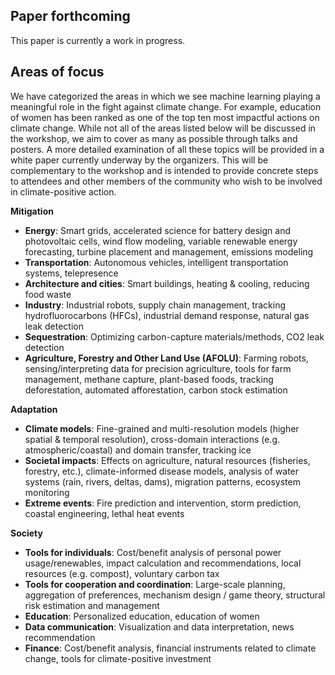 ## Paper forthcoming
This paper is currently a work in progress.

## Areas of focus
We have categorized the areas in which we see machine learning playing a meaningful role in the fight against climate change. For example, education of women has been ranked as one of the top ten most impactful actions on climate change. While not all of the areas listed below will be discussed in the workshop, we aim to cover as many as possible through talks and posters. A more detailed examination of all these topics will be provided in a white paper currently underway by the organizers. This will be complementary to the workshop and is intended to provide concrete steps to attendees and other members of the community who wish to be involved in climate-positive action.

**Mitigation**
 - **Energy**: Smart grids, accelerated science for battery design and photovoltaic cells, wind flow modeling, variable renewable energy forecasting, turbine placement and management, emissions modeling
 - **Transportation**: Autonomous vehicles, intelligent transportation systems, telepresence
- **Architecture and cities**: Smart buildings, heating & cooling, reducing food waste
- **Industry**: Industrial robots, supply chain management, tracking hydrofluorocarbons (HFCs), industrial demand response, natural gas leak detection
- **Sequestration**: Optimizing carbon-capture materials/methods, CO2 leak detection
 - **Agriculture, Forestry and Other Land Use (AFOLU)**:  Farming robots, sensing/interpreting data for precision agriculture, tools for farm management, methane capture, plant-based foods, tracking deforestation, automated afforestation, carbon stock estimation
 
**Adaptation**
- **Climate models**: Fine-grained and multi-resolution models (higher spatial & temporal resolution), cross-domain interactions (e.g. atmospheric/coastal) and domain transfer, tracking ice
- **Societal impacts**: Effects on agriculture, natural resources (fisheries, forestry, etc.), climate-informed disease models, analysis of water systems (rain, rivers, deltas, dams), migration patterns, ecosystem monitoring
- **Extreme events**: Fire prediction and intervention, storm prediction, coastal engineering, lethal heat events

**Society**
- **Tools for individuals**: Cost/benefit analysis of personal power usage/renewables, impact calculation and recommendations, local resources (e.g. compost), voluntary carbon tax
- **Tools for cooperation and coordination**: Large-scale planning, aggregation of preferences, mechanism design / game theory, structural risk estimation and management
- **Education**: Personalized education, education of women
- **Data communication**: Visualization and data interpretation, news recommendation
- **Finance**: Cost/benefit analysis, financial instruments related to climate change, tools for climate-positive investment
